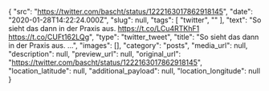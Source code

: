 {
  "src": "https://twitter.com/bascht/status/1222163017862918145",
  "date": "2020-01-28T14:22:24.000Z",
  "slug": null,
  "tags": [
    "twitter",
    ""
  ],
  "text": "So sieht das dann in der Praxis aus. https://t.co/LCu4RTKhF1 https://t.co/CUFt162LQg",
  "type": "twitter_tweet",
  "title": "So sieht das dann in der Praxis aus. …",
  "images": [],
  "category": "posts",
  "media_url": null,
  "description": null,
  "preview_url": null,
  "original_url": "https://twitter.com/bascht/status/1222163017862918145",
  "location_latitude": null,
  "additional_payload": null,
  "location_longitude": null
}
